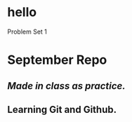 # hello
Problem Set 1

# September Repo

## *Made in class as practice.*
## **Learning Git and Github.**